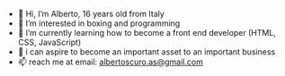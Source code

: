 - 👋 Hi, I’m Alberto, 16 years old from Italy
- 👀 I’m interested in boxing and programming
- 🌱 I’m currently learning how to become a front end developer (HTML, CSS, JavaScript)
- 💞️ i can aspire to become an important asset to an important business
- 📫 reach me at email: albertoscuro.as@gmail.com

<!---
Alby-Back is a ✨ special ✨ repository because its `README.md` (this file) appears on your GitHub profile.
You can click the Preview link to take a look at your changes.
--->
